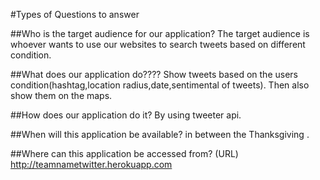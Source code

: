 #Types of Questions to answer

##Who is the target audience for our application?
The target audience is whoever wants to use our websites to search tweets based on different condition.

##What does our application do????
Show tweets based on the users condition(hashtag,location radius,date,sentimental of tweets). Then also show them on the maps.

##How does our application do it?
By using tweeter api.

##When will this application be available?
in between the Thanksgiving .

##Where can this application be accessed from? (URL)
http://teamnametwitter.herokuapp.com
